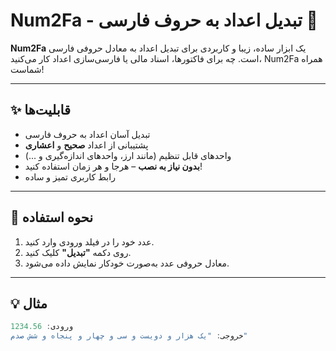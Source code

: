 

# Num2Fa - تبدیل اعداد به حروف فارسی 🌟

**Num2Fa** یک ابزار ساده، زیبا و کاربردی برای تبدیل اعداد به معادل حروفی فارسی است. چه برای فاکتورها، اسناد مالی یا فارسی‌سازی اعداد کار می‌کنید، Num2Fa همراه شماست!

---

## ✨ قابلیت‌ها
- تبدیل آسان اعداد به حروف فارسی
- پشتیبانی از اعداد **صحیح** و **اعشاری**
- واحدهای قابل تنظیم (مانند ارز، واحدهای اندازه‌گیری و ...)
- **بدون نیاز به نصب** – هرجا و هر زمان استفاده کنید!
- رابط کاربری تمیز و ساده

---

## 🚀 نحوه استفاده

1. عدد خود را در فیلد ورودی وارد کنید.
2. روی دکمه **"تبدیل"** کلیک کنید.
3. معادل حروفی عدد به‌صورت خودکار نمایش داده می‌شود.

---

## 💡 مثال

```javascript
ورودی: 1234.56
خروجی: "یک هزار و دویست و سی و چهار و پنجاه و شش صدم"
